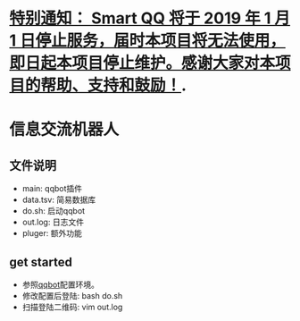 # [特别通知： Smart QQ 将于 2019 年 1 月 1 日停止服务，届时本项目将无法使用，即日起本项目停止维护。感谢大家对本项目的帮助、支持和鼓励！](https://github.com/pandolia/qqbot#%E7%89%B9%E5%88%AB%E9%80%9A%E7%9F%A5-smart-qq-%E5%B0%86%E4%BA%8E-2019-%E5%B9%B4-1-%E6%9C%88-1-%E6%97%A5%E5%81%9C%E6%AD%A2%E6%9C%8D%E5%8A%A1%E5%B1%8A%E6%97%B6%E6%9C%AC%E9%A1%B9%E7%9B%AE%E5%B0%86%E6%97%A0%E6%B3%95%E4%BD%BF%E7%94%A8%E5%8D%B3%E6%97%A5%E8%B5%B7%E6%9C%AC%E9%A1%B9%E7%9B%AE%E5%81%9C%E6%AD%A2%E7%BB%B4%E6%8A%A4%E6%84%9F%E8%B0%A2%E5%A4%A7%E5%AE%B6%E5%AF%B9%E6%9C%AC%E9%A1%B9%E7%9B%AE%E7%9A%84%E5%B8%AE%E5%8A%A9%E6%94%AF%E6%8C%81%E5%92%8C%E9%BC%93%E5%8A%B1).

# 信息交流机器人
## 文件说明
- main:           qqbot插件
- data.tsv:       简易数据库
- do.sh:          启动qqbot
- out.log:        日志文件
- pluger:         额外功能
## get started
- 参照[qqbot](https://github.com/pandolia/qqbot "smartQQ协议")配置环境。
- 修改配置后登陆: bash do.sh
- 扫描登陆二维码: vim out.log
